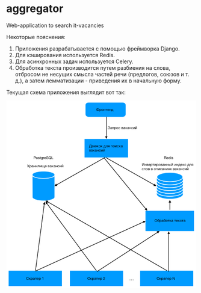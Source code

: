 # aggregator
Web-application to search it-vacancies

Некоторые пояснения:
  1) Приложения разрабатывается с помощью фреймворка Django.
  2) Для кэширования используется Redis.
  3) Для асинхронных задач используется Celery. 
  4) Обработка текста производится путем разбиения на слова, отбросом не несущих смысла частей речи (предлогов, союзов и т. д.), а затем лемматизации - приведения их в начальную форму.

Текущая схема приложения выглядит вот так:

![schema](https://github.com/Nutrymaco/aggregator/blob/master/Screenshot3.png)

